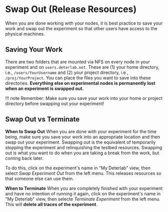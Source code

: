 # Swap Out (Release Resources)

When you are done working with your nodes, it is best practice to save your work and swap out the experiment so that other users have access to the physical machines.

## Saving Your Work

There are two folders that are mounted via NFS on every node in your experiment and on `users.deterlab.net`. These are (1) your home directory, i.e., `/users/YourUsername` and (2) your project directory, i.e., `/proj/YourProject`. You can place the files you want to save into these directories.  **Everything else on experimental nodes is permanently lost when an experiment is swapped out.**

!!! note
    Remember: Make sure you save your work into your home or project directory before swapping out your experiment!

## Swap Out vs Terminate

**When to Swap Out**
When you are done with your experiment for the time being, make sure you save your work into an appropriate location and then swap out your experiment. Swapping out is the equivalent of temporarily stopping the experiment and relinquishing the testbed resources. Swapping out is what you want to do when you are taking a break from the work, but coming back later. 

To do this, click on the experiment's name in "My Deterlab" view, then select *Swap Experiment Out* from the left menu. This releases resources so that someone else can use them.

**When to Terminate**
When you are completely finished with your experiment and have no intention of running it again, click on the experiment's name in "My Deterlab" view, then selecte *Terminate Experiment* from the left menu. This will **delete all traces of the experiment**. 

